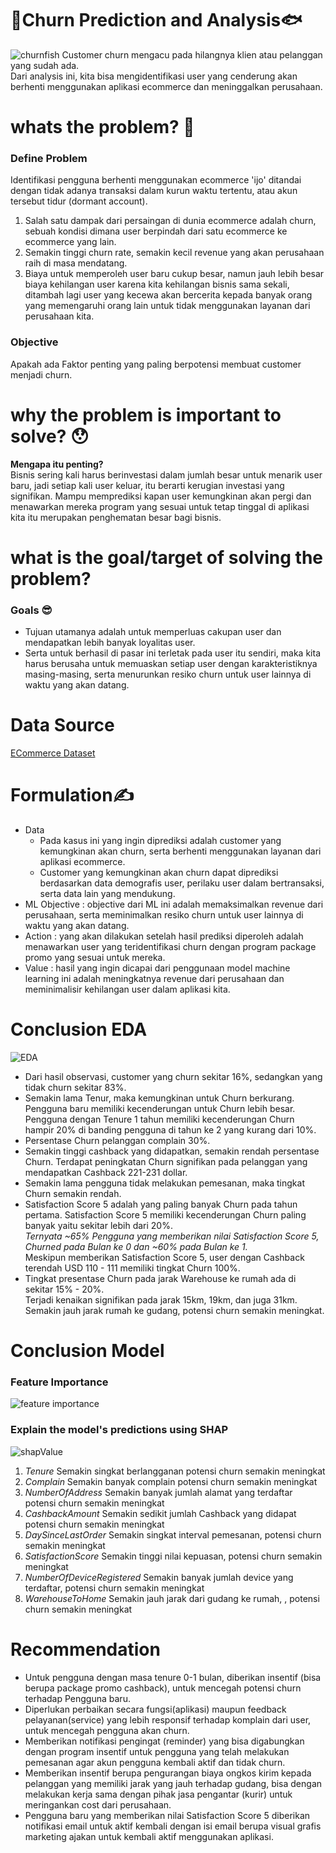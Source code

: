 
# :tropical_fish:Churn Prediction and Analysis:fish:
![churnfish](https://github.com/edosept/Churn-Analysis-and-Prediction/blob/main/images/churnFish.png)
Customer churn mengacu pada hilangnya klien atau pelanggan yang sudah ada.<br>
Dari analysis ini, kita bisa mengidentifikasi user yang cenderung akan berhenti menggunakan aplikasi ecommerce dan meninggalkan perusahaan.

# whats the problem? :thinking:
### Define Problem
Identifikasi pengguna berhenti menggunakan ecommerce 'ijo' ditandai dengan tidak adanya transaksi dalam kurun waktu tertentu, atau akun tersebut tidur (dormant account).

1. Salah satu dampak dari persaingan di dunia ecommerce adalah churn, sebuah kondisi dimana user berpindah dari satu ecommerce ke ecommerce yang lain.
2. Semakin tinggi churn rate, semakin kecil revenue yang akan perusahaan raih di masa mendatang.
3. Biaya untuk memperoleh user baru cukup besar, namun jauh lebih besar biaya kehilangan user karena kita kehilangan bisnis sama sekali,
ditambah lagi user yang kecewa akan bercerita kepada banyak orang yang memengaruhi orang lain untuk tidak menggunakan layanan dari perusahaan kita.

### Objective
Apakah ada Faktor penting yang paling berpotensi membuat customer menjadi churn.

# why the problem is important to solve? :hushed:
**Mengapa itu penting?**<br>
Bisnis sering kali harus berinvestasi dalam jumlah besar untuk menarik user baru, jadi setiap kali user keluar, itu berarti kerugian investasi yang signifikan.
Mampu memprediksi kapan user kemungkinan akan pergi dan menawarkan mereka program yang sesuai untuk tetap tinggal di aplikasi kita itu merupakan penghematan besar bagi bisnis.

# what is the goal/target of solving the problem?
### Goals :sunglasses:
* Tujuan utamanya adalah untuk memperluas cakupan user dan mendapatkan lebih banyak loyalitas user.
* Serta untuk berhasil di pasar ini terletak pada user itu sendiri,
maka kita harus berusaha untuk memuaskan setiap user dengan karakteristiknya masing-masing, serta menurunkan resiko churn untuk user lainnya di waktu yang akan datang.

# Data Source
[ECommerce Dataset](https://www.kaggle.com/ankitverma2010/ecommerce-customer-churn-analysis-and-prediction)

# Formulation:writing_hand:
* Data
  * Pada kasus ini yang ingin diprediksi adalah customer yang kemungkinan akan churn, serta berhenti menggunakan layanan dari aplikasi ecommerce.
  * Customer yang kemungkinan akan churn dapat diprediksi berdasarkan data demografis user, perilaku user dalam bertransaksi, serta data lain yang mendukung.
* ML Objective : objective dari ML ini adalah memaksimalkan revenue dari perusahaan, serta meminimalkan resiko churn untuk user lainnya di waktu yang akan datang.
* Action : yang akan dilakukan setelah hasil prediksi diperoleh adalah menawarkan user yang teridentifikasi churn dengan program package promo yang sesuai untuk mereka.
* Value : hasil yang ingin dicapai dari penggunaan model machine learning ini adalah meningkatnya revenue dari perusahaan dan meminimalisir kehilangan user dalam aplikasi kita.

# Conclusion EDA
![EDA](https://github.com/edosept/Churn-Analysis-and-Prediction/blob/main/images/edaChurn.png)
* Dari hasil observasi, customer yang churn sekitar 16%, sedangkan yang tidak churn sekitar 83%.
* Semakin lama Tenur, maka kemungkinan untuk Churn berkurang. Pengguna baru memiliki kecenderungan untuk Churn lebih besar. Pengguna dengan Tenure 1 tahun memiliki kecenderungan Churn hampir 20% di banding pengguna di tahun ke 2 yang kurang dari 10%.
* Persentase Churn pelanggan complain 30%.
* Semakin tinggi cashback yang didapatkan, semakin rendah persentase Churn. Terdapat peningkatan Churn signifikan pada pelanggan yang mendapatkan Cashback 221-231 dollar.
* Semakin lama pengguna tidak melakukan pemesanan, maka tingkat Churn semakin rendah.
* Satisfaction Score 5 adalah yang paling banyak Churn pada tahun pertama. Satisfaction Score 5 memiliki kecenderungan Churn paling banyak yaitu sekitar lebih dari 20%.<br>
_Ternyata ~65% Pengguna yang memberikan nilai Satisfaction Score 5, Churned pada Bulan ke 0 dan ~60% pada Bulan ke 1._<br>
Meskipun memberikan Satisfaction Score 5, user dengan Cashback terendah USD 110 - 111 memiliki tingkat Churn 100%.
* Tingkat presentase Churn pada jarak Warehouse ke rumah ada di sekitar 15% - 20%.<br>
Terjadi kenaikan signifikan pada jarak 15km, 19km, dan juga 31km. Semakin jauh jarak rumah ke gudang, potensi churn semakin meningkat.

# Conclusion Model
### Feature Importance
![feature importance](https://github.com/edosept/Churn-Analysis-and-Prediction/blob/main/images/Feature%20Importance.png)
### Explain the model's predictions using SHAP
![shapValue](https://github.com/edosept/Churn-Analysis-and-Prediction/blob/main/images/SHAPchurn.png)
1. _Tenure_
Semakin singkat berlangganan potensi churn semakin meningkat
2. _Complain_
Semakin banyak complain potensi churn semakin meningkat
3. _NumberOfAddress_
Semakin banyak jumlah alamat yang terdaftar potensi churn semakin meningkat
4. _CashbackAmount_
Semakin sedikit jumlah Cashback yang didapat potensi churn semakin meningkat
5. _DaySinceLastOrder_
Semakin singkat interval pemesanan, potensi churn semakin meningkat
6. _SatisfactionScore_
Semakin tinggi nilai kepuasan, potensi churn semakin meningkat
7. _NumberOfDeviceRegistered_
Semakin banyak jumlah device yang terdaftar, potensi churn semakin meningkat
8. _WarehouseToHome_
Semakin jauh jarak dari gudang ke rumah, , potensi churn semakin meningkat

# Recommendation
* Untuk pengguna dengan masa tenure 0-1 bulan, diberikan insentif (bisa berupa package promo cashback), untuk mencegah potensi churn terhadap Pengguna baru.
* Diperlukan perbaikan secara fungsi(aplikasi) maupun feedback pelayanan(service) yang lebih responsif terhadap komplain dari user, untuk mencegah pengguna akan churn.
* Memberikan notifikasi pengingat (reminder) yang bisa digabungkan dengan program insentif untuk pengguna yang telah melakukan pemesanan agar akun pengguna kembali aktif dan tidak churn.
* Memberikan insentif berupa pengurangan biaya ongkos kirim kepada pelanggan yang memiliki jarak yang jauh terhadap gudang, bisa dengan melakukan kerja sama dengan pihak jasa pengantar (kurir) untuk meringankan cost dari perusahaan.
* Pengguna baru yang memberikan nilai Satisfaction Score 5 diberikan notifikasi email untuk aktif kembali dengan isi email berupa visual grafis marketing ajakan untuk kembali aktif menggunakan aplikasi.
